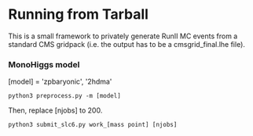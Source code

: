 # Running from Tarball

This is a small framework to privately generate RunII MC events from a standard CMS gridpack (i.e. the output has to be a cmsgrid_final.lhe file).

### MonoHiggs model
[model] = 'zpbaryonic', '2hdma'
```
python3 preprocess.py -m [model]
```
Then, replace [njobs] to 200.
```
python3 submit_slc6.py work_[mass point] [njobs]
```
